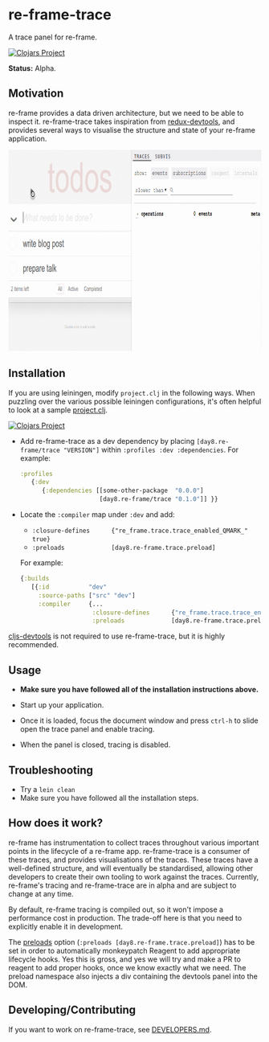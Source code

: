 # re-frame-trace

A trace panel for re-frame.

[![Clojars Project](https://img.shields.io/clojars/v/day8.re-frame/trace.svg)](https://clojars.org/day8.re-frame/trace)

**Status:** Alpha.

## Motivation

re-frame provides a data driven architecture, but we need to be able to inspect it. re-frame-trace takes inspiration from [redux-devtools](https://github.com/gaearon/redux-devtools), and provides several ways to visualise the structure and state of your re-frame application.

<img src="docs/images/trace-window.gif" height="400px">

## Installation

If you are using leiningen, modify `project.clj` in the following ways. When puzzling over the various possible leiningen configurations, it's often helpful to look at a sample [project.clj](https://github.com/technomancy/leiningen/blob/stable/sample.project.clj).

[![Clojars Project](https://img.shields.io/clojars/v/day8.re-frame/trace.svg)](https://clojars.org/day8.re-frame/trace)

- Add re-frame-trace as a dev dependency by placing `[day8.re-frame/trace "VERSION"]` within `:profiles :dev :dependencies`. For example:

  ```cljs
  :profiles
     {:dev
        {:dependencies [[some-other-package  "0.0.0"]
                        [day8.re-frame/trace "0.1.0"]] }}
  ```

- Locate the `:compiler` map under `:dev` and add:

  - `:closure-defines      {"re_frame.trace.trace_enabled_QMARK_" true}`
  - `:preloads             [day8.re-frame.trace.preload]`

  For example:

  ```cljs
  {:builds
     [{:id           "dev"
       :source-paths ["src" "dev"]
       :compiler     {...
                      :closure-defines      {"re_frame.trace.trace_enabled_QMARK_" true}
                      :preloads             [day8.re-frame.trace.preload]}}]}
  ```

[cljs-devtools](https://github.com/binaryage/cljs-devtools) is not required to use re-frame-trace, but it is highly recommended.

## Usage

- **Make sure you have followed all of the installation instructions above.**

- Start up your application.

- Once it is loaded, focus the document window and press `ctrl-h` to slide open the trace panel and enable tracing.

- When the panel is closed, tracing is disabled.

## Troubleshooting

* Try a `lein clean`
* Make sure you have followed all the installation steps.

## How does it work?

re-frame has instrumentation to collect traces throughout various important points in the lifecycle of a re-frame app. re-frame-trace is a consumer of these traces, and provides visualisations of the traces. These traces have a well-defined structure, and will eventually be standardised, allowing other developers to create their own tooling to work against the traces. Currently, re-frame's tracing and re-frame-trace are in alpha and are subject to change at any time.

By default, re-frame tracing is compiled out, so it won't impose a performance cost in production. The trade-off here is that you need to explicitly enable it in development.

The [preloads](https://github.com/clojure/clojurescript/wiki/Compiler-Options#preloads) option (`:preloads [day8.re-frame.trace.preload]`) has to be set in order to automatically monkeypatch Reagent to add appropriate lifecycle hooks. Yes this is gross, and yes we will try and make a PR to reagent to add proper hooks, once we know exactly what we need. The preload namespace also injects a div containing the devtools panel into the DOM.

## Developing/Contributing

If you want to work on re-frame-trace, see [DEVELOPERS.md](DEVELOPERS.md).
